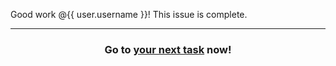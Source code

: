 Good work @{{ user.username }}! This issue is complete.

<hr>
<h3 align="center">Go to <a href="{{ url }}">your next task</a> now!</h3>
